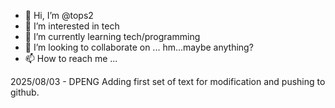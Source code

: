 - 👋 Hi, I’m @tops2
- 👀 I’m interested in tech
- 🌱 I’m currently learning tech/programming
- 💞️ I’m looking to collaborate on ... hm...maybe anything?
- 📫 How to reach me ...

<!---
tops2/tops2 is a ✨ special ✨ repository because its `README.md` (this file) appears on your GitHub profile.
You can click the Preview link to take a look at your changes.
--->

2025/08/03 - DPENG
Adding first set of text for modification and pushing to github.



